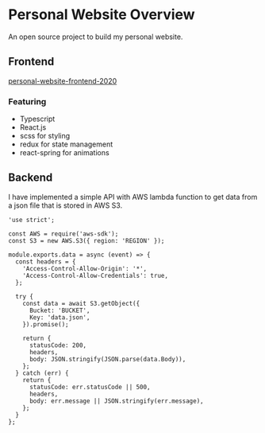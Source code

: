 # Personal Website Overview
An open source project to build my personal website.

## Frontend
[personal-website-frontend-2020](https://github.com/IsaacOrzDev/personal-website-frontend-2020)

### Featuring

- Typescript
- React.js
- scss for styling
- redux for state management
- react-spring for animations

## Backend
I have implemented a simple API with AWS lambda function to get data from a json file that is stored in AWS S3.

```
'use strict';

const AWS = require('aws-sdk');
const S3 = new AWS.S3({ region: 'REGION' });

module.exports.data = async (event) => {
  const headers = {
    'Access-Control-Allow-Origin': '*',
    'Access-Control-Allow-Credentials': true,
  };

  try {
    const data = await S3.getObject({
      Bucket: 'BUCKET',
      Key: 'data.json',
    }).promise();

    return {
      statusCode: 200,
      headers,
      body: JSON.stringify(JSON.parse(data.Body)),
    };
  } catch (err) {
    return {
      statusCode: err.statusCode || 500,
      headers,
      body: err.message || JSON.stringify(err.message),
    };
  }
};
```
